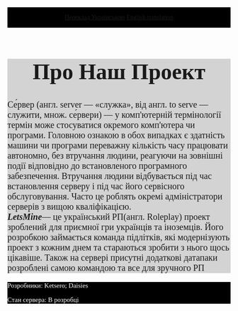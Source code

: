 <html>
<title>Головна Сторінка Проекту LetsMine.ua</title>
<head>
<link rel="stylesheet" href="style.css"/>   
</head>
<body style="font-family:san-serif">
<header style="background-color:black; color:white; padding: 15px;">
<a href="https://ketsero.github.io/LetsMine.ukraine/">Переклад Українською</a>
<a href="https://ketsero.github.io/LetsMine.english/">English translation</a>
</header>
<main style="background-color:lightgray">
<h1 style="background-color:lightgray; font-size:50px; text-align:center">Про Наш Проект</h1>
<p style="font-size:20px">Се́рвер (англ. server — «служка», від англ. to serve — служити, множ. се́рвери) — у комп'ютерній термінології термін може стосуватися окремого комп'ютера чи програми. Головною ознакою в обох випадках є здатність машини чи програми переважну кількість часу працювати автономно, без втручання людини, реагуючи на зовнішні події відповідно до встановленого програмного забезпечення. Втручання людини відбувається під час встановлення серверу і під час його сервісного обслуговування. Часто це роблять окремі адміністратори серверів з вищою кваліфікацією.<br><b><i>LetsMine</i></b>— це український РП(англ. Roleplay) проект зроблений для приємної гри українців та іноземців. 
Його розробкою займається команда підлітків, які модернізують проект з кожним днем та стараються зробити з нього щось
цікавіше. Також на сервері присутні додаткові датапаки розроблені самою командою та все для зручного РП</p>
</main>
<footer style="background-color:black; color:white;">
    <p style="font-size:15px">Розробники: Ketsero; Daisies </p>
    <p style="font-size:15px">Стан сервера: В розробці</p>
</footer>
</body>
</html>
